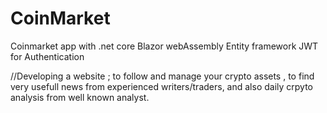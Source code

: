 # CoinMarket
Coinmarket app with
.net core
Blazor webAssembly
Entity framework
JWT for Authentication


//Developing a website ; to follow and manage your crypto assets ,
 to find very usefull news from experienced writers/traders,
and also daily crpyto analysis from well known analyst.
